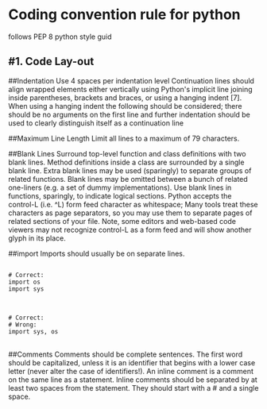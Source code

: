 Coding convention rule for python
==================================
follows PEP 8 python style guid

#1. Code Lay-out
----------------
##Indentation
Use 4 spaces per indentation level
Continuation lines should align wrapped elements either vertically using Python's implicit line joining inside parentheses, brackets and braces, or using a hanging indent [7]. When using a hanging indent the following should be considered; there should be no arguments on the first line and further indentation should be used to clearly distinguish itself as a continuation line

##Maximum Line Length
Limit all lines to a maximum of 79 characters.

##Blank Lines
Surround top-level function and class definitions with two blank lines.
Method definitions inside a class are surrounded by a single blank line.
Extra blank lines may be used (sparingly) to separate groups of related functions. Blank lines may be omitted between a bunch of related one-liners (e.g. a set of dummy implementations).
Use blank lines in functions, sparingly, to indicate logical sections.
Python accepts the control-L (i.e. ^L) form feed character as whitespace; Many tools treat these characters as page separators, so you may use them to separate pages of related sections of your file. Note, some editors and web-based code viewers may not recognize control-L as a form feed and will show another glyph in its place.

##import
Imports should usually be on separate lines.
<pre>
<code>
# Correct:
import os
import sys
</code>
</pre>
<pre>
<code>
# Correct:
# Wrong:
import sys, os
</code>
</pre>

##Comments
Comments should be complete sentences. The first word should be capitalized, unless it is an identifier that begins with a lower case letter (never alter the case of identifiers!).
An inline comment is a comment on the same line as a statement. Inline comments should be separated by at least two spaces from the statement. They should start with a # and a single space.
